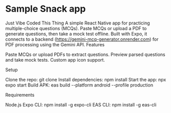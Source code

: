 # Sample Snack app

Just Vibe Coded This Thing
A simple React Native app for practicing multiple-choice questions (MCQs). Paste MCQs or upload a PDF to generate questions, then take a mock test offline. Built with Expo, it connects to a backend (https://gemini-mcq-generator.onrender.com) for PDF processing using the Gemini API.
Features

Paste MCQs or upload PDFs to extract questions.
Preview parsed questions and take mock tests.
Custom app icon support.

Setup

Clone the repo: git clone <repo-url>
Install dependencies: npm install
Start the app: npx expo start
Build APK: eas build --platform android --profile production

Requirements

Node.js
Expo CLI: npm install -g expo-cli
EAS CLI: npm install -g eas-cli
